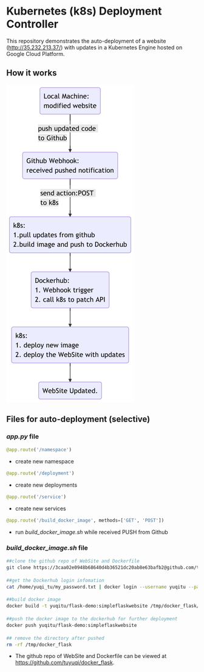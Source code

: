 # Kubernetes (k8s) Deployment Controller

This repository demonstrates the auto-deployment of a website (http://35.232.213.37/) with updates in a Kubernetes Engine hosted on Google Cloud Platform.

## How it works
![](assets/README-9132d42c.png)

## Files for auto-deployment (selective)
### *app.py* file

```python
@app.route('/namespace')
```
* create new namespace

```python
@app.route('/deployment')
```
* create new deployments

```python
@app.route('/service')
```
* create new services

```python
@app.route('/build_docker_image', methods=['GET', 'POST'])
```
* run *build_docker_image.sh* while received PUSH from Github

### *build_docker_image.sh* file

```sh
##clone the github repo of WebSite and Dockerfile
git clone https://3caa02e0948b68640d4b36521dc20ab8e63bafb2@github.com/tuyuqi/docker_flask.git /tmp/docker_flask

##get the Dockerhub login infomation
cat /home/yuqi_tu/my_password.txt | docker login --username yuqitu --password-stdin

##build docker image
docker build -t yuqitu/flask-demo:simpleflaskwebsite /tmp/docker_flask/

##push the docker image to the dockerhub for further deployment
docker push yuqitu/flask-demo:simpleflaskwebsite

## remove the directory after pushed
rm -rf /tmp/docker_flask
```

* The github repo of WebSite and Dockerfile can be viewed at https://github.com/tuyuqi/docker_flask.
